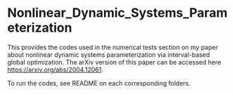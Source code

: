 # Nonlinear_Dynamic_Systems_Parameterization
This provides the codes used in the numerical tests section on my paper about nonlinear dynamic systems parameterization via interval-based global optimization. The arXiv version of this paper can be accessed here https://arxiv.org/abs/2004.12061.

To run the codes, see README on each corresponding folders.
